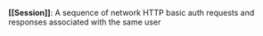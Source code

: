 **[[Session]]**: A sequence of network HTTP basic auth requests and responses associated with the same user